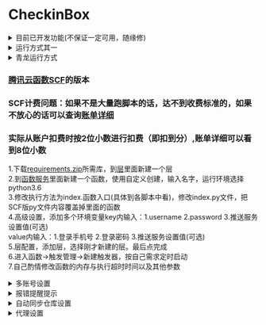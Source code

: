 # CheckinBox
<details>
  <summary>目前已开发功能(不保证一定可用，随缘修)</summary>

- [天翼云盘每日签到一次，抽奖2次](https://github.com/mengshouer/CheckinBox/tree/master/Cloud189Checkin)

- [最终幻想14积分商城签到](https://github.com/mengshouer/CheckinBox/tree/master/FF14Checkin)

- [什么值得买网页每日签到](https://github.com/mengshouer/CheckinBox/tree/master/smzdmCheckin)

- [52pojie ~~每日签到~~ + 免费评分](https://github.com/mengshouer/CheckinBox/tree/master/Checkin52pj)

- [网易云音乐每日签到与刷歌单](https://github.com/mengshouer/CheckinBox/tree/master/NetEase_Music_daily)

- [有道云笔记签到](https://github.com/mengshouer/CheckinBox/tree/master/NoteyoudaoCheckin)

- [V2EX签到](https://github.com/mengshouer/CheckinBox/tree/master/V2EX)

- [恩山论坛签到](https://github.com/mengshouer/CheckinBox/tree/master/Enshan)

- [智友邦签到](https://github.com/mengshouer/CheckinBox/tree/master/Zhiyou)

- [PT站点签到](https://github.com/mengshouer/CheckinBox/tree/master/ptWebsite)

</details>

<details>
  <summary>运行方式其一</summary>

~~Github Actions版本~~

自行探索，加了容易禁仓库，要使用请自己建一个仓库复制代码过去。

</details>

<details>
  <summary>青龙运行方式</summary>

`docker exec -it qinglong bash` 进入容器

`python3 -m pip config set global.index-url https://mirrors.aliyun.com/pypi/simple/`  更换pip源为阿里云的源

`python3 -m pip install --upgrade pip`  更新pip才能直接安装成功

在青龙面板添加一个任务并运行一次，后续自动更新依赖

`task python3 -m pip install -r https://ghproxy.com/https://raw.githubusercontent.com/mengshouer/CheckinBox/master/requirements.txt`
  
 如果上面安装依赖报错，跑一边`apk add --no-cache rust cargo libxml2 libxslt libxml2-dev libxslt-dev`再安装一次

`ql repo https://github.com/mengshouer/CheckinBox.git "" "PusherTest|pusher"` 拉取仓库

之后在环境变量里面添加需要运行的脚本的环境，具体需要的环境变量看脚本目录的说明

定时使用的是青龙拉取脚本时默认的定时规则，自行修改。

推送使用的是青龙自带的推送脚本。

</details>

### [腾讯云函数SCF](https://console.cloud.tencent.com/scf/index)的版本<br>
### SCF计费问题：如果不是大量跑脚本的话，达不到收费标准的，如果不放心的话可以查询[账单详细](https://console.cloud.tencent.com/expense/bill/summary?businessCode=p_scf)<br>
### 实际从账户扣费时按2位小数进行扣费（即扣到分）,账单详细可以看到8位小数<br>
1.下载[requirements.zip](https://github.com/mengshouer/CheckinBox/releases)所需库，到[层](https://console.cloud.tencent.com/scf/layer)里面新建一个层<br>
2.到[函数服务](https://console.cloud.tencent.com/scf/list)里面新建一个函数，使用自定义创建，输入名字，运行环境选择python3.6<br>
3.修改执行方法为index.函数入口(具体到各脚本中看)，修改index.py文件，把SCF版py文件内容覆盖掉里面的函数<br>
4.高级设置，添加多个环境变量key内输入：1.username 2.password 3.推送服务设置值(可选)<br>
value内输入：1.登录手机号 2.登录密码 3.推送服务设置值(可选)<br>
5.层配置，添加层，选择刚才新建的层。最后点完成<br>
6.进入函数→触发管理→新建触发器，按自己需求定时启动<br>
7.自己酌情修改函数的内存与执行超时时间以及其他参数

<details>
  <summary>多账号设置</summary>

青龙和Github Actions版本直接Secrets内多账号时账号密码一行一个一一对应<br>
腾讯云函数SCF在每个账号和密码后面添加\n，账号密码也是一一对应<br>
无多Server酱推送<br>

</details>

<details>
  <summary>报错提醒提示</summary>

推送可以设置的参数( Key/name(名称) --> Value(值) )：<br>
Github Actions添加在Setting→Secrets→New secrets，腾讯云函数SCF设置在环境变量里<br>
1. Key: SCKEY --> Value: [Server酱的推送SCKEY的值](http://sc.ftqq.com/)<br>
2. Key: SCTKEY --> Value: [Server酱·Turbo版的推送SCTKEY的值](http://sct.ftqq.com/)<br>
3. Key: Skey --> Value: [酷推调用代码Skey](https://cp.xuthus.cc/)<br>
4. Key: Smode --> Value: 酷推的推送渠道，不设置默认send.可选参数(send,group,psend,pgroup,wx,tg,ww,ding)<br>
5. Key: pushplus_token --> Value: [pushplus推送token](http://www.pushplus.plus/)<br>
6. Key: pushplus_topic --> Value: pushplus一对多推送需要的"群组编码"，一对一推送不用管填了报错<br>
7. Key: tg_token --> Value: Telegram bot的Token，Telegram机器人通知推送必填项<br>
8. Key: tg_chatid --> Value: 接收通知消息的Telegram用户的id，Telegram机器人通知推送必填项<br>
9. Key: tg_api_host --> Value: Telegram api自建的反向代理地址(不懂忽略此项)，默认tg官方api=api.telegram.org<br>
PS:腾讯云函数SCF的默认无推送，需要推送的话需要将[pusher.py](https://github.com/mengshouer/CheckinBox/blob/master/pusher.py)内的内容直接复制到所需函数的代码最上方！！！
#### 一切提醒都是报错提醒，没问题不提醒

</details>

<details>
  <summary>自动同步仓库设置</summary>

基础使用：<br>
> 上游变动后pull插件会自动发起pr，在默认的配置文件中如果有冲突需要自行**手动**确认。<br>

安装[pull插件](https://github.com/apps/pull)，然后设置生效的仓库并确认此项目已在pull插件的作用下<br>
PS. 如果未设置pull.yml配置文件，则mergeMethod的规则默认为none(我也不清楚none的pr规则<br>

高级使用：<br>
> 强制远程分支覆盖自己的分支<br>

1. 先完成基础使用后，在.github目录下(创建/修改)文件pull.yml<br>
2. 参考[插件使用文档](https://github.com/wei/pull#advanced-setup-with-config)进行修改<br>
PS.强制远程分支覆盖自己的分支只需要将mergeMethod的值修改为hardreset

</details>

<details>
  <summary>代理设置</summary>

V2EX，pt站点，恩山论坛可能国内节点有时候会无法访问，所以需要代理

环境变量添加：

Key: proxy_url_http --> Value: http的代理地址，例如:http://127.0.0.1:7890

Key: proxy_url_https --> Value: https的代理地址，例如:https://xxxxx

http的地址可以用于https，要使用代理必须两个都填

</details>
